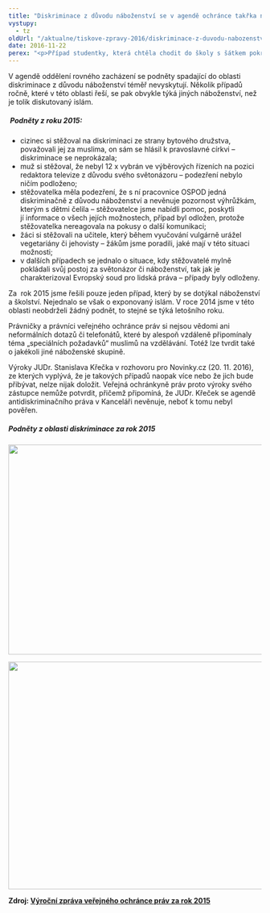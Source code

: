 ```yaml
---
title: "Diskriminace z důvodu náboženství se v agendě ochránce takřka nevyskytuje"
vystupy:
  - tz
oldUrl: "/aktualne/tiskove-zpravy-2016/diskriminace-z-duvodu-nabozenstvi-se-v-agende-ochrance-takrka-nevyskytuje"
date: 2016-11-22
perex: "<p>Případ studentky, která chtěla chodit do školy s šátkem pokrývajícím její vlasy, ochránkyně ukončila zprávou v roce 2014. Zda může školní řád omezovat Listinu základních práv a svobod, o tom rozhodne soud. Případ budí tolik pozornosti také proto, že je v České republice ojedinělý. Na veřejného ochránce práv se v posledních letech s podobným tématem nikdo neobrátil. </p>"
---
```


<!-- imported from the old website -->

<p>V agendě oddělení rovného zacházení se podněty spadající do oblasti diskriminace z důvodu náboženství téměř nevyskytují. Několik případů ročně, které v této oblasti řeší, se pak obvykle týká jiných náboženství, než je tolik diskutovaný islám. </p> <h5> Podněty z roku 2015:</h5> <ul><li>cizinec si stěžoval na diskriminaci ze strany bytového družstva, považovali jej za muslima, on sám se hlásil k pravoslavné církvi – diskriminace se neprokázala;</li><li>muž si stěžoval, že nebyl 12 x vybrán ve výběrových řízeních na pozici redaktora televize z důvodu svého světonázoru – podezření nebylo ničím podloženo;</li><li>stěžovatelka měla podezření, že s ní pracovnice OSPOD jedná diskriminačně z důvodu náboženství a nevěnuje pozornost výhrůžkám, kterým s dětmi čelila – stěžovatelce jsme nabídli pomoc, poskytli jí informace o všech jejích možnostech, případ byl odložen, protože stěžovatelka nereagovala na pokusy o další komunikaci;</li><li>žáci si stěžovali na učitele, který během vyučování vulgárně urážel vegetariány či jehovisty – žákům jsme poradili, jaké mají v této situaci možnosti;</li><li>v dalších případech se jednalo o situace, kdy stěžovatelé mylně pokládali svůj postoj za světonázor či náboženství, tak jak je charakterizoval Evropský soud pro lidská práva – případy byly odloženy.</li></ul> <p>Za  rok 2015 jsme řešili pouze jeden případ, který by se dotýkal náboženství a školství. Nejednalo se však o exponovaný islám. V roce 2014 jsme v této oblasti neobdrželi žádný podnět, to stejné se týká letošního roku.</p> <p>Právničky a právníci veřejného ochránce práv si nejsou vědomi ani neformálních dotazů či telefonátů, které by alespoň vzdáleně připomínaly téma „speciálních požadavků“ muslimů na vzdělávání. Totéž lze tvrdit také o jakékoli jiné náboženské skupině. </p><p> Výroky JUDr. Stanislava Křečka v rozhovoru pro Novinky.cz (20. 11. 2016), ze kterých vyplývá, že je takových případů naopak více nebo že jich bude přibývat, nelze nijak doložit. Veřejná ochránkyně práv proto výroky svého zástupce nemůže potvrdit, přičemž připomíná, že JUDr. Křeček se agendě antidiskriminačního práva v Kanceláři nevěnuje, neboť k tomu nebyl pověřen.</p><h5>Podněty z oblasti diskriminace za rok 2015</h5><p></p><p></p><p><img src="https://www.ochrance.cz/uploads/RTEmagicC_oblasti_diskriminace_2015_01.png.png" width="618" height="417" alt="" /></p><p><img src="https://www.ochrance.cz/uploads/RTEmagicC_proc_se_citi_diksrimonovani_2015_01.png.png" width="601" height="452" alt="" /></p><p class="MsoNormal"><b>Zdroj: <a href="/uploads-import/zpravy_pro_poslaneckou_snemovnu/Souhrnna-zprava_VOP_2015.pdf">Výroční zpráva
veřejného ochránce práv za rok 2015</a></b></p>
